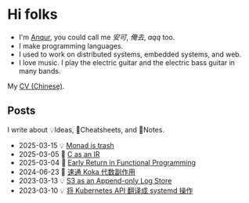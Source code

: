 # Hi folks

* I'm [Anqur], you could call me *安可*, *俺去*, *aqq* too.
* I make programming languages.
* I used to work on distributed systems, embedded systems, and web.
* I love music. I play the electric guitar and the electric bass guitar in many bands.

My [CV (Chinese)].

[Anqur]: https://github.com/anqurvanillapy

[CV (Chinese)]: post/cv

## Posts

I write about 💡Ideas, 🏃Cheatsheets, and 🚮Notes.

* 2025-03-15 💡 [Monad is trash](/post/20250315-monad-is-trash)
* 2025-03-05 🚮 [C as an IR](/post/20250305-c-as-an-ir)
* 2025-03-04 🚮 [Early Return in Functional Programming](/post/20250304-fp-early-return)
* 2024-06-23 🏃 [速通 Koka 代数副作用](/post/20240623-koka-algeff)
* 2023-03-13 💡 [S3 as an Append-only Log Store](/post/20230313-log4s3)
* 2023-03-10 💡 [将 Kubernetes API 翻译成 systemd 操作](/post/20230310-unitlet)
